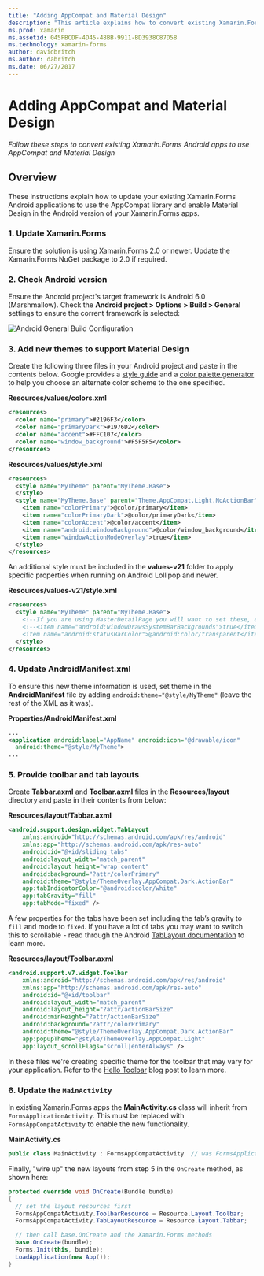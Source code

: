 ```yaml
---
title: "Adding AppCompat and Material Design"
description: "This article explains how to convert existing Xamarin.Forms Android apps to use AppCompat and Material Design."
ms.prod: xamarin
ms.assetid: 045FBCDF-4D45-48BB-9911-BD3938C87D58
ms.technology: xamarin-forms
author: davidbritch
ms.author: dabritch
ms.date: 06/27/2017
---
```


# Adding AppCompat and Material Design

_Follow these steps to convert existing Xamarin.Forms Android apps to use AppCompat and Material Design_

<!-- source https://gist.github.com/jassmith/a3b2a543f99126782936
https://blog.xamarin.com/material-design-for-your-xamarin-forms-android-apps/ -->

## Overview

These instructions explain how to update your existing Xamarin.Forms Android
applications to use the AppCompat library and enable Material Design in the
Android version of your Xamarin.Forms apps.

### 1. Update Xamarin.Forms

Ensure the solution is using Xamarin.Forms 2.0 or newer. Update the Xamarin.Forms
  NuGet package to 2.0 if required.

### 2. Check Android version

Ensure the Android project's target framework is Android 6.0 (Marshmallow). Check
  the **Android project > Options > Build > General** settings to ensure
  the corrent framework is selected:

 ![](appcompat-images/target-android-6-sml.png "Android General Build Configuration")

### 3. Add new themes to support Material Design

Create the following three files in your Android project and paste
  in the contents below. Google provides a
  [style guide](https://www.google.com/design/spec/style/color.html#color-color-palette)
  and a [color palette generator](https://www.materialpalette.com/) to help
  you choose an alternate color scheme to the one specified.

**Resources/values/colors.xml**

```xml
<resources>
  <color name="primary">#2196F3</color>
  <color name="primaryDark">#1976D2</color>
  <color name="accent">#FFC107</color>
  <color name="window_background">#F5F5F5</color>
</resources>
```

**Resources/values/style.xml**

```xml
<resources>
  <style name="MyTheme" parent="MyTheme.Base">
  </style>
  <style name="MyTheme.Base" parent="Theme.AppCompat.Light.NoActionBar">
    <item name="colorPrimary">@color/primary</item>
    <item name="colorPrimaryDark">@color/primaryDark</item>
    <item name="colorAccent">@color/accent</item>
    <item name="android:windowBackground">@color/window_background</item>
    <item name="windowActionModeOverlay">true</item>
  </style>
</resources>
```

An additional style must be included in the **values-v21** folder to apply
specific properties when running on Android Lollipop and newer.

**Resources/values-v21/style.xml**

```xml
<resources>
  <style name="MyTheme" parent="MyTheme.Base">
    <!--If you are using MasterDetailPage you will want to set these, else you can leave them out-->
    <!--<item name="android:windowDrawsSystemBarBackgrounds">true</item>
    <item name="android:statusBarColor">@android:color/transparent</item>-->
  </style>
</resources>
```

### 4. Update AndroidManifest.xml

To ensure this new theme information is used, set theme in the **AndroidManifest** file by adding
`android:theme="@style/MyTheme"` (leave the rest of the XML as it was).

**Properties/AndroidManifest.xml**

```xml
...
<application android:label="AppName" android:icon="@drawable/icon"
  android:theme="@style/MyTheme">
...
```

### 5. Provide toolbar and tab layouts

Create **Tabbar.axml** and **Toolbar.axml** files in the **Resources/layout**
directory and paste in their contents from below:

**Resources/layout/Tabbar.axml**

```xml
<android.support.design.widget.TabLayout
    xmlns:android="http://schemas.android.com/apk/res/android"
    xmlns:app="http://schemas.android.com/apk/res-auto"
    android:id="@+id/sliding_tabs"
    android:layout_width="match_parent"
    android:layout_height="wrap_content"
    android:background="?attr/colorPrimary"
    android:theme="@style/ThemeOverlay.AppCompat.Dark.ActionBar"
    app:tabIndicatorColor="@android:color/white"
    app:tabGravity="fill"
    app:tabMode="fixed" />
```

A few properties for the tabs have been set including the tab’s gravity to `fill` and
mode to `fixed`.
If you have a lot of tabs you may want to switch this to scrollable - read through the
Android [TabLayout documentation](https://developer.android.com/reference/android/support/design/widget/TabLayout.html)
to learn more.

**Resources/layout/Toolbar.axml**

```xml
<android.support.v7.widget.Toolbar
    xmlns:android="http://schemas.android.com/apk/res/android"
    xmlns:app="http://schemas.android.com/apk/res-auto"
    android:id="@+id/toolbar"
    android:layout_width="match_parent"
    android:layout_height="?attr/actionBarSize"
    android:minHeight="?attr/actionBarSize"
    android:background="?attr/colorPrimary"
    android:theme="@style/ThemeOverlay.AppCompat.Dark.ActionBar"
    app:popupTheme="@style/ThemeOverlay.AppCompat.Light"
    app:layout_scrollFlags="scroll|enterAlways" />
```

In these files we're creating specific theme for the toolbar that may vary for your application.
Refer to the [Hello Toolbar](https://blog.xamarin.com/android-tips-hello-toolbar-goodbye-action-bar/)
blog post to learn more.

### 6. Update the `MainActivity`

In existing Xamarin.Forms apps the **MainActivity.cs** class will inherit
from `FormsApplicationActivity`. This must be replaced with `FormsAppCompatActivity`
to enable the new functionality.

**MainActivity.cs**

```csharp
public class MainActivity : FormsAppCompatActivity  // was FormsApplicationActivity
```

Finally, "wire up" the new layouts from step 5 in the `OnCreate` method,
as shown here:

```csharp
protected override void OnCreate(Bundle bundle)
{
  // set the layout resources first
  FormsAppCompatActivity.ToolbarResource = Resource.Layout.Toolbar;
  FormsAppCompatActivity.TabLayoutResource = Resource.Layout.Tabbar;

  // then call base.OnCreate and the Xamarin.Forms methods
  base.OnCreate(bundle);
  Forms.Init(this, bundle);
  LoadApplication(new App());
}
```
